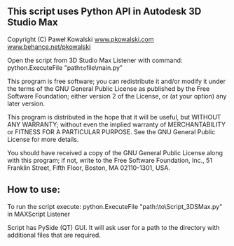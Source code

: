 ## This script uses Python API in Autodesk 3D Studio Max

 Copyright (C) Paweł Kowalski
 www.pkowalski.com
 www.behance.net/pkowalski

 Open the script from 3D Studio Max Listener with command:
 python.ExecuteFile "path`to`file\main.py"

 This program is free software; you can redistribute it and/or
 modify it under the terms of the GNU General Public License
 as published by the Free Software Foundation; either version 2
 of the License, or (at your option) any later version.

 This program is distributed in the hope that it will be useful,
 but WITHOUT ANY WARRANTY; without even the implied warranty of
 MERCHANTABILITY or FITNESS FOR A PARTICULAR PURPOSE.  See the
 GNU General Public License for more details.

 You should have received a copy of the GNU General Public License
 along with this program; if not, write to the Free Software
 Foundation, Inc., 51 Franklin Street, Fifth Floor, Boston, MA  02110-1301, USA.

## How to use:

 To run the script execute:
 python.ExecuteFile "path:\to\Script_3DSMax.py"
 in MAXScript Listener
 
 Script has PySide (QT) GUI. 
 It will ask user for a path to the directory with additional files that are required.
